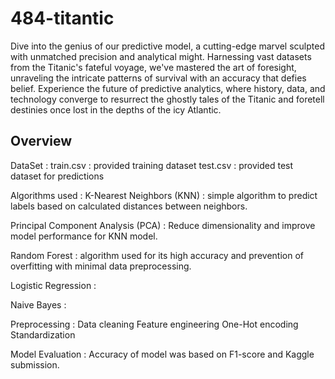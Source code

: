 # 484-titantic

Dive into the genius of our predictive model, a cutting-edge marvel sculpted with unmatched precision and analytical might. Harnessing vast datasets from the Titanic's fateful voyage, we've mastered the art of foresight, unraveling the intricate patterns of survival with an accuracy that defies belief. Experience the future of predictive analytics, where history, data, and technology converge to resurrect the ghostly tales of the Titanic and foretell destinies once lost in the depths of the icy Atlantic.

## Overview
DataSet :
train.csv : provided training dataset
test.csv : provided test dataset for predictions

Algorithms used :
K-Nearest Neighbors (KNN) : simple algorithm to predict labels based on calculated distances between neighbors.

Principal Component Analysis (PCA) : Reduce dimensionality and improve model performance for KNN model.

Random Forest : algorithm used for its high accuracy and prevention of overfitting with minimal data preprocessing.

Logistic Regression : 

Naive Bayes : 

Preprocessing :
Data cleaning
Feature engineering
One-Hot encoding
Standardization

Model Evaluation :
Accuracy of model was based on F1-score and Kaggle submission.
